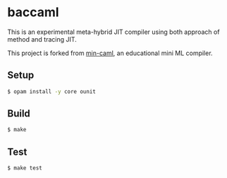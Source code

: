 # baccaml

This is an experimental meta-hybrid JIT compiler using both approach of method and tracing JIT.

This project is forked from [min-caml](https://github.com/esumii/min-caml), an educational mini ML compiler.

## Setup

```bash
$ opam install -y core ounit
```

## Build

``` bash
$ make
```

## Test

``` bash
$ make test
```
